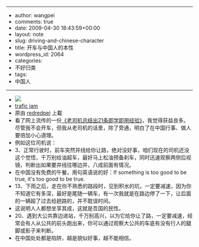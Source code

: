 - --
- author: wangpei
- comments: true
- date: 2009-04-30 18:43:59+00:00
- layout: note
- slug: driving-and-chinese-character
- title: 开车与中国人的本性
- wordpress_id: 2064
- categories:
- 不好归类
- tags:
- 中国人
- --
- [![](http://farm1.static.flickr.com/35/71515272_a3b5d452fc_m.jpg)](http://www.flickr.com/photos/lookoo/71515272/)
- [trafic jam](http://www.flickr.com/photos/lookoo/71515272/)
- 原由 [redredpei](http://www.flickr.com/people/lookoo/) 上載
- 看了网上流传的一份[《老司机总结出21条即学即用经验》](http://www.xfansh.cn/article/Life/331.htm)，我觉得获益良多。尽管我不会开车，但我从老司机的话里，除了旁通，明白了在中国行事、做人要倍加小心道理。  
- 例如这位司机说：  
- 3、正常行驶时，前车突然并线给你让路，绝对没好事，咱们现在的司机还没这个觉悟，千万别给油超车，最好马上松油预备刹车，同时迅速观察两侧后视镜，判断出如果要并线往哪边并，八成前面有情况。  
- 在中国没有免费的午餐，用句英语说的好：If something is too good to be true, it's too good to be true.  
- 13、下雨之后，走在你不熟悉的路段时，见到积水的坑，一定要减速，因为你不知道它有多深，最好是尾随一辆车，有一次我就是在路边停了一下，让后面的一辆超了过去给趟路的，并不耽误时间。  
- 这说明人人都想坐享其成，这就是吾国的民性。  
- 20、遇到大公共靠边进站，千万别高兴，以为它给你让了路，一定要减速，经常会有人从公共的前头跑出来，你可以通过观察大公共的车底有没有行人的腿脚或影子来判断。  
- 在中国处处都是陷阱，越是貌似好事，越不能相信。
